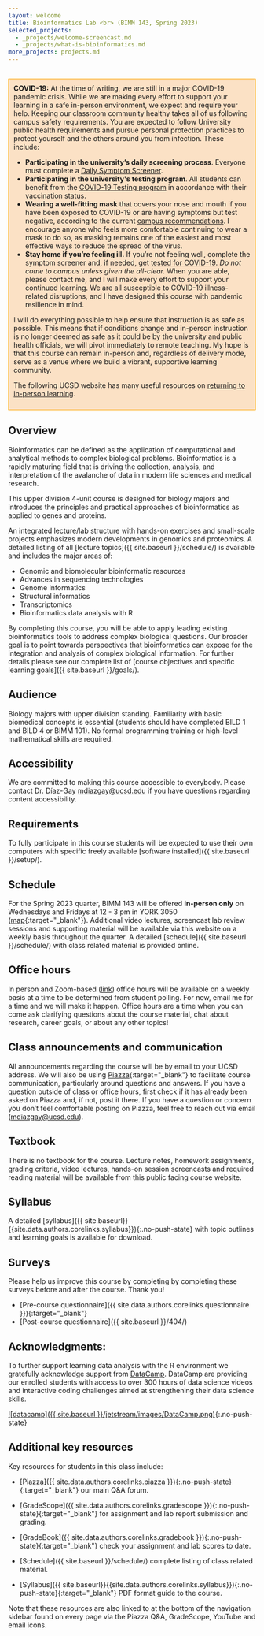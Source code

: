 ```yaml
---
layout: welcome
title: Bioinformatics Lab <br> (BIMM 143, Spring 2023)
selected_projects:
  - _projects/welcome-screencast.md
  - _projects/what-is-bioinformatics.md
more_projects: projects.md
---
```



<br>

<div style="background-color: #fbe1c5 ; padding: 10px; border: 1px solid orange;">
  <b>COVID-19:</b>  At the time of writing, we are still in a major COVID-19 pandemic crisis. While we are making every effort to support your learning in a safe in-person environment, we expect and require your help. Keeping our classroom community healthy takes all of us following campus safety requirements. You are expected to follow University public health requirements and pursue personal protection practices to protect yourself and the others around you from infection. These include:<p>
<ul>
<li> <b>Participating in the university’s daily screening process</b>.
Everyone must complete a <a href="https://returntolearn.ucsd.edu/return-to-campus/testing-and-screening/student-screening-and-testing/index.html#daily-screening">Daily Symptom Screener</a>.</li>

<li> <b>Participating in the university's testing program</b>.
All students can benefit from the <a href="https://returntolearn.ucsd.edu/return-to-campus/testing-and-screening/student-screening-and-testing/index.html#covid-testing">COVID-19 Testing program</a> in accordance with their vaccination status.</li>

<li> <b>Wearing a well-fitting mask</b> that covers your nose and mouth if you have been exposed to COVID-19 or are having symptoms but test negative, according to the current <a href="https://returntolearn.ucsd.edu/campus-guidelines/masking-and-operations/index.html">campus recommendations</a>. I encourage anyone who feels more comfortable continuing to wear a mask to do so, as masking remains one of the easiest and most effective ways to reduce the spread of the virus.</li>

<li> <b>Stay home if you’re feeling ill.</b>
If you’re not feeling well, complete the symptom screener and, if needed, get <a href="https://health.ucsd.edu/coronavirus/Pages/testing.aspx">tested for COVID-19</a>. <i>Do not come to campus unless given the all-clear.</i> When you are able, please contact me, and I will make every effort to support your continued learning. We are all susceptible to COVID-19 illness-related disruptions, and I have designed this course with pandemic resilience in mind.</li>
</ul></p>

I will do everything possible to help ensure that instruction is as safe as possible. This means that if conditions change and in-person instruction is no longer deemed as safe as it could be by the university and public health officials, we will pivot immediately to remote teaching. My hope is that this course can remain in-person and, regardless of delivery mode, serve as a venue where we build a vibrant, supportive learning community.

The following UCSD website has many useful resources on <a href="https://returntolearn.ucsd.edu">returning to in-person learning</a>. 
</div>


## Overview
Bioinformatics can be defined as the application of computational and analytical methods to complex biological problems. Bioinformatics is a rapidly maturing field that is driving the collection, analysis, and interpretation of the avalanche of data in modern life sciences and medical research.

This upper division 4-unit course is designed for biology majors and introduces the principles and practical approaches of bioinformatics as applied to genes and proteins.

An integrated lecture/lab structure with hands-on exercises and small-scale projects emphasizes modern developments in genomics and proteomics. A detailed listing of all [lecture topics]({{ site.baseurl }}/schedule/) is available and includes the major areas of: 

- Genomic and biomolecular bioinformatic resources
- Advances in sequencing technologies
- Genome informatics
- Structural informatics
- Transcriptomics
- Bioinformatics data analysis with R

By completing this course, you will be able to apply leading existing bioinformatics tools to address complex biological questions. Our broader goal is to point towards perspectives that bioinformatics can expose for the integration and analysis of complex biological information. For further details please see our complete list of [course objectives and specific learning goals]({{ site.baseurl }}/goals/).


## Audience
Biology majors with upper division standing. Familiarity with basic biomedical concepts is essential (students should have completed BILD 1 and BILD 4 or BIMM 101). No formal programming training or high-level mathematical skills are required.


## Accessibility
We are committed to making this course accessible to everybody. Please contact Dr. Díaz-Gay <mdiazgay@ucsd.edu> if you have questions regarding content accessibility.


## Requirements
To fully participate in this course students will be expected to use their own computers with specific freely available [software installed]({{ site.baseurl }}/setup/).


## Schedule
For the Spring 2023 quarter, BIMM 143 will be offered **in-person only** on Wednesdays and Fridays at 12 - 3 pm in YORK 3050 ([map](https://goo.gl/maps/TzUkF2wyrV6qurpo9){:target="_blank"}). Additional video lectures, screencast lab review sessions and supporting material will be available via this website on a weekly basis throughout the quarter. A detailed [schedule]({{ site.baseurl }}/schedule/) with class related material is provided online.


## Office hours
In person and Zoom-based ([link](https://ucsd.zoom.us/j/92563499659?pwd=K25WVWMzdUVUVVFnNnNJY3JNUmlZdz09)) office hours will be available on a weekly basis at a time to be determined from student polling. For now, email me for a time and we will make it happen. Office hours are a time when you can come ask clarifying questions about the course material, chat about research, career goals, or about any other topics!


## Class announcements and communication
All announcements regarding the course will be by email to your UCSD address. We will also be using [Piazza]({{site.data.authors.corelinks.piazza}}){:target="_blank"} to facilitate course communication, particularly around questions and answers. If you have a question outside of class or office hours, first check if it has already been asked on Piazza and, if not, post it there. If you have a question or concern you don’t feel comfortable posting on Piazza, feel free to reach out via email (<mdiazgay@ucsd.edu>).  


## Textbook
There is no textbook for the course. Lecture notes, homework assignments, grading criteria, video lectures, hands-on session screencasts and required reading material will be available from this public facing course website.


## Syllabus
A detailed [syllabus]({{ site.baseurl}}{{site.data.authors.corelinks.syllabus}}){:.no-push-state} with topic outlines and learning goals is available for download.


## Surveys
Please help us improve this course by completing by completing these surveys before and after the course. Thank you!
* [Pre-course questionnaire]({{ site.data.authors.corelinks.questionnaire }}){:target="_blank"}  
* [Post-course questionnaire]({{ site.baseurl }}/404/) 


## Acknowledgments:
<!-- In addition to working on personal laptops we will also be using remote supercomputing resources for analyzing bioinformatics data at scale. Our use of these resources is kindly supported by [NSF/XSEDE](https://www.xsede.org/) grant allocation TG-BIO170077.  

[![xsede]({{ site.baseurl }}/jetstream/images/xsede.png)](https://jetstream-cloud.org/){:.no-push-state}   -->

To further support learning data analysis with the R environment we gratefully acknowledge support from [DataCamp](https://www.datacamp.com/). DataCamp are providing our enrolled students with access to over 300 hours of data science videos and interactive coding challenges aimed at strengthening their data science skills.

[![datacamp]({{ site.baseurl }}/jetstream/images/DataCamp.png)](https://www.datacamp.com/){:.no-push-state}  


## Additional key resources  
Key resources for students in this class include:  

- [Piazza]({{ site.data.authors.corelinks.piazza }}){:.no-push-state}{:target="_blank"}  our main Q&A forum.

- [GradeScope]({{ site.data.authors.corelinks.gradescope }}){:.no-push-state}{:target="_blank"} for assignment and lab report submission and grading.

- [GradeBook]({{ site.data.authors.corelinks.gradebook }}){:.no-push-state}{:target="_blank"}  check your assignment and lab scores to date.  

- [Schedule]({{ site.baseurl }}/schedule/) complete listing of class related material.  

- [Syllabus]({{ site.baseurl}}{{site.data.authors.corelinks.syllabus}}){:.no-push-state}{:target="_blank"}  PDF format guide to the course.


Note that these resources are also linked to at the bottom of the navigation sidebar found on every page via the Piazza Q&A, GradeScope, YouTube and email icons.
